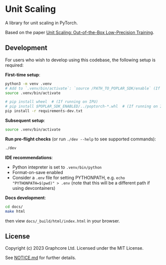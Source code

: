 # Unit Scaling

A library for unit scaling in PyTorch.

Based on the paper
[Unit Scaling: Out-of-the-Box Low-Precision Training](https://arxiv.org/abs/2303.11257).

## Development

For users who wish to develop using this codebase, the following setup is required:

**First-time setup**:

```bash
python3 -m venv .venv
# Add to `.venv/bin/activate`: `source /PATH_TO_POPLAR_SDK/enable` (If running on IPU) 
source .venv/bin/activate

# pip install wheel  # (If running on IPU)
# pip install $POPLAR_SDK_ENABLED/../poptorch-*.whl  # (If running on IPU) 
pip install -r requirements-dev.txt
```

**Subsequent setup**:

```bash
source .venv/bin/activate
```

**Run pre-flight checks** (or run `./dev --help` to see supported commands):

```bash
./dev
```

**IDE recommendations**:

 - Python intepreter is set to `.venv/bin/python`
 - Format-on-save enabled
 - Consider a `.env` file for setting PYTHONPATH, e.g. `echo "PYTHONPATH=$(pwd)" > .env`
 (note that this will be a different path if using devcontainers)

**Docs development**:

```bash
cd docs/
make html
```
then view `docs/_build/html/index.html` in your browser.


## License

Copyright (c) 2023 Graphcore Ltd. Licensed under the MIT License.

See [NOTICE.md](NOTICE.md) for further details.
